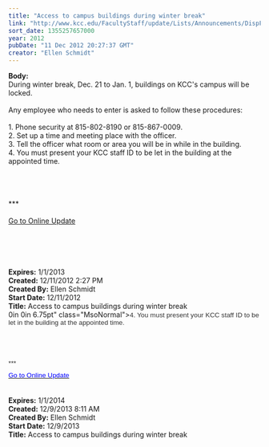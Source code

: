 ```yaml
---
title: "Access to campus buildings during winter break"
link: "http://www.kcc.edu/FacultyStaff/update/Lists/Announcements/DispForm.aspx?ID=931"
sort_date: 1355257657000
year: 2012
pubDate: "11 Dec 2012 20:27:37 GMT"
creator: "Ellen Schmidt"
---
```


<div><b>Body:</b> <div class="ExternalClass2A5CF3B560884D79A2CE7DFE91951D8D"><div>During winter break, Dec. 21 to Jan. 1, buildings on KCC's campus will be locked.</div>
<div> </div>
<div>Any employee who needs to enter is asked to follow these procedures:</div>
<div> </div>
<div>1. Phone security at 815-802-8190 or 815-867-0009.</div>
<div>2. Set up a time and meeting place with the officer.</div>
<div>3. Tell the officer what room or area you will be in while in the building.</div>
<div>4. You must present your KCC staff ID to be let in the building at the appointed time.</div>
<div> </div>
<div> </div>
<div> </div>
<div> </div>
<div>
<div>***</div>
<div> </div>
<div><a href="/FacultyStaff/update/Pages/dailyupdate.aspx">Go to Online Update</a></div>
<div><br /></div></div>
<div> </div>
<div> </div>
<div> </div>
<div> </div></div></div>
<div><b>Expires:</b> 1/1/2013</div>
<div><b>Created:</b> 12/11/2012 2:27 PM</div>
<div><b>Created By:</b> Ellen Schmidt</div>
<div><b>Start Date:</b> 12/11/2012</div>
<div><b>Title:</b> Access to campus buildings during winter break</div>
0in 0in 6.75pt" class="MsoNormal"><span style="font-family:'Arial','sans-serif';color:#333333;font-size:10pt">4. You must present your KCC staff ID to be let in the building at the appointed time.</span></p>
<p style="margin:0in 0in 6.75pt" class="MsoNormal"><span style="font-family:'Arial','sans-serif';color:#333333;font-size:10pt"></span> </p>
<p style="margin:0in 0in 6.75pt" class="MsoNormal"><span style="font-family:'Arial','sans-serif';color:#333333;font-size:10pt"></span> </p>
<p style="margin:0in 0in 6.75pt" class="MsoNormal"><span style="font-family:'Arial','sans-serif';color:#333333;font-size:10pt">***</span></p>
<div><span style="font-family:'Arial','sans-serif';color:#333333;font-size:10pt"><a href="/FacultyStaff/update/Pages/dailyupdate.aspx"><font color="#0000ff">Go to Online Update</font></a></span></div>
<div><span style="font-family:'Arial','sans-serif';color:#333333;font-size:10pt"></span> </div>
<div><span style="font-family:'Arial','sans-serif';color:#333333;font-size:10pt"></span> </div></div></div>
<div><b>Expires:</b> 1/1/2014</div>
<div><b>Created:</b> 12/9/2013 8:11 AM</div>
<div><b>Created By:</b> Ellen Schmidt</div>
<div><b>Start Date:</b> 12/9/2013</div>
<div><b>Title:</b> Access to campus buildings during winter break</div>
